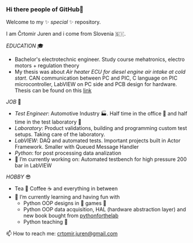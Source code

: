 ### Hi there people of GitHub👋

Welcome to my ✨ _special_ ✨ repository.

I am Črtomir Juren and i come from Slovenia 🇸🇮.

*EDUCATION* 🎓
- Bachelor's electrotechnic engineer. Study course mehatronics, electro motors + regulation theory
- My thesis was about *Air heater ECU for diesel engine air intake at cold start*. CAN communication between PC and PIC, C language on PIC microcontroller, LabVIEW on PC side and PCB design for hardware. Thesis can be found on this [link](https://repozitorij.uni-lj.si/Dokument.php?id=30045&lang=slv)

*JOB* 💼
- *Test Engineer*: Automotive Industry 🏭. Half time in the office :office: and half time in the test laboratory :construction_worker:
- *Laboratory*: Product validations, building and programming custom test setups. Taking care of the laboratory.
- *LabVIEW*: DAQ and automated tests. Important projects built in Actor Framework. Smaller with Queued Message Handler
- *Python*: for post processing data analization
- 🔭 I’m currently working on: Automated testbench for high pressure 200 bar in LabVIEW

*HOBBY* 😎
- Tea 🍵 Coffee ☕ and everything in between
- 🌱 I’m currently learning and having fun with
    - Python OOP designs in 👾 games 🔫
    - Python OOP data acquisition, HAL (hardware abstraction layer) and new book bought from [pythonforthelab](https://www.pythonforthelab.com/)
    - Python teaching 🎒

📫 How to reach me: crtomir.juren@gmail.com

<!---
- 👯 I’m looking to collaborate on ...
- 🤔 I’m looking for help with ...
- 💬 Ask me about ...
- 😄 Pronouns: ...
- ⚡ Fun fact: 
!---> 

